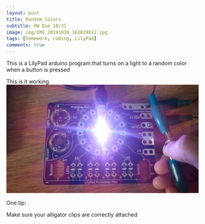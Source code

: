 ```yaml
---
layout: post
title: Random Colors
subtitle: HW Due 10/31
image: img/IMG_20191030_162829022.jpg
tags: [homework, coding, LilyPad]
comments: true
---
```


This is a LilyPad arduino program that turns on a light to a random color when a button is pressed

This is it working
![output](/img/IMG_20191030_162829022.jpg)


One tip:

Make sure your alligator clips are correctly attached 
